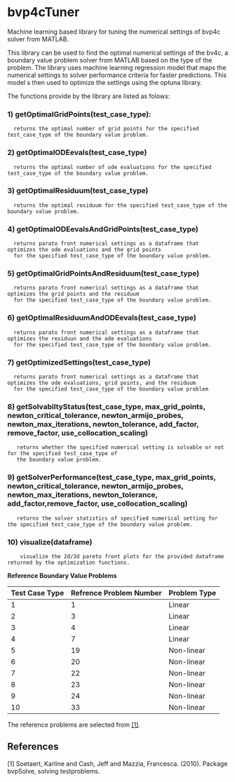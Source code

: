 # bvp4cTuner
Machine learning based library for tuning the numerical settings of bvp4c solver from MATLAB.

This library can be used to find the optimal numerical settings of the
bv4c, a boundary value problem solver from MATLAB based on the type of the problem.
The library uses machine learning regression model that maps the numerical settings to
solver performance criteria for faster predictions. This model s then used to optimize the settings 
using the optuna library.

The functions provide by the library are listed as folows:

 ### 1)  getOptimalGridPoints(test_case_type):
      returns the optimal number of grid points for the specified test_case_type of the boundary value problem.
      
 ### 2)  getOptimalODEevals(test_case_type)
      returns the optimal number of ode evaluations for the specified test_case_type of the boundary value problem.
      
 ### 3)  getOptimalResiduum(test_case_type)
      returns the optimal residuum for the specified test_case_type of the boundary value problem.
 
 ### 4)  getOptimalODEevalsAndGridPoints(test_case_type)
      returns parato front numerical settings as a dataframe that optimizes the ode evaluations and the grid points 
      for the specified test_case_type of the boundary value problem.
 
 ### 5)  getOptimalGridPointsAndResiduum(test_case_type)
      returns parato front numerical settings as a dataframe that optimizes the grid points and the residuum
      for the specified test_case_type of the boundary value problem.
   
 ### 6)  getOptimalResiduumAndODEevals(test_case_type)
      returns parato front numerical settings as a dataframe that optimizes the residuun and the ode evaluations 
      for the specified test_case_type of the boundary value problem.
   
 ### 7)  getOptimizedSettings(test_case_type)
      returns parato front numerical settings as a dataframe that optimizes the ode evaluations, grid points, and the residuum
      for the specified test_case_type of the boundary value problem
   
 ### 8)  getSolvabiltyStatus(test_case_type, max_grid_points, newton_critical_tolerance, newton_armijo_probes, newton_max_iterations, newton_tolerance,                          add_factor, remove_factor, use_collocation_scaling)
       returns whether the specified numerical setting is solvable or not for the specified test_case_type of 
       the boundary value problem.
   
 ### 9)  getSolverPerformance(test_case_type, max_grid_points, newton_critical_tolerance, newton_armijo_probes, newton_max_iterations, newton_tolerance,                        add_factor,remove_factor, use_collocation_scaling)
       returns the solver statistics of specified numerical setting for the specified test_case_type of the boundary value problem.
       
### 10)  visualize(dataframe)
        visualize the 2d/3d pareto front plots for the provided dataframe returned by the optimization functions.
        
        
**Reference Boundary Value Problems**

| Test Case Type | Refrence Problem Number | Problem Type
| ----------- | ----------- |----------- |
|1|1|Linear|
|2|3|Linear|
|3|4|Linear|
|4|7|Linear|
|5|19|Non-linear|
|6|20|Non-linear|
|7|22|Non-linear|
|8|23|Non-linear|
|9|24|Non-linear|
|10|33|Non-linear|

The reference problems are selected from [[1]](#1).

## References
<a id="1">[1]</a> 
Soetaert, Karline and Cash, Jeff and Mazzia, Francesca. (2010). 
Package bvpSolve, solving testproblems.
